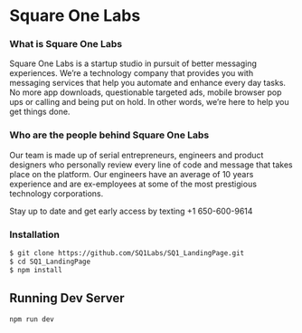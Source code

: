 # Square One Labs
### What is Square One Labs

Square One Labs is a startup studio in pursuit of better messaging experiences. We’re a technology company that provides you with messaging services that help you automate and enhance every day tasks. No more app downloads, questionable targeted ads, mobile browser pop ups or calling and being put on hold. In other words, we’re here to help you get things done.

### Who are the people behind Square One Labs

Our team is made up of serial entrepreneurs, engineers and product designers who personally review every line of code and message that takes place on the platform. Our engineers have an average of 10 years experience and are ex-employees at some of the most prestigious technology corporations.

Stay up to date and get early access by texting +1 650-600-9614


### Installation

```sh
$ git clone https://github.com/SQ1Labs/SQ1_LandingPage.git
$ cd SQ1_LandingPage
$ npm install
```

## Running Dev Server

```bash
npm run dev
```
